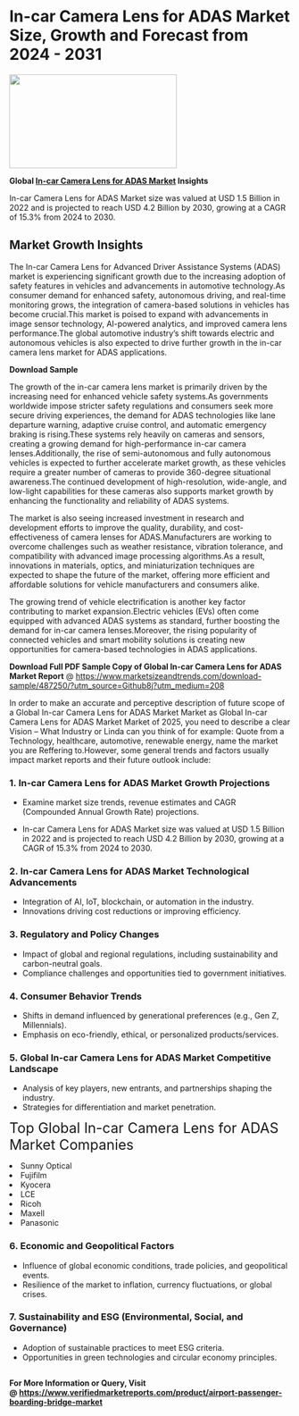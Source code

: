 <H1>In-car Camera Lens for ADAS Market Size, Growth and Forecast from 2024 - 2031</H1><img class="aligncenter size-medium wp-image-584254" src="https://thirdeyenews.in/wp-content/uploads/2024/09/Global-Market-Research-300x168.jpeg" alt="" width="300" height="168" /><p><strong>Global&nbsp;<a href="https://www.marketsizeandtrends.com/download-sample/487250/?utm_source=Github8j?utm_medium=208">In-car Camera Lens for ADAS Market</a> Insights</strong></p><p>In-car Camera Lens for ADAS Market size was valued at USD 1.5 Billion in 2022 and is projected to reach USD 4.2 Billion by 2030, growing at a CAGR of 15.3% from 2024 to 2030.</p><p><h2>Market Growth Insights</h2> <p>The In-car Camera Lens for Advanced Driver Assistance Systems (ADAS) market is experiencing significant growth due to the increasing adoption of safety features in vehicles and advancements in automotive technology.As consumer demand for enhanced safety, autonomous driving, and real-time monitoring grows, the integration of camera-based solutions in vehicles has become crucial.This market is poised to expand with advancements in image sensor technology, AI-powered analytics, and improved camera lens performance.The global automotive industry’s shift towards electric and autonomous vehicles is also expected to drive further growth in the in-car camera lens market for ADAS applications.</p> <p><strong>Download Sample</strong></p> <p>The growth of the in-car camera lens market is primarily driven by the increasing need for enhanced vehicle safety systems.As governments worldwide impose stricter safety regulations and consumers seek more secure driving experiences, the demand for ADAS technologies like lane departure warning, adaptive cruise control, and automatic emergency braking is rising.These systems rely heavily on cameras and sensors, creating a growing demand for high-performance in-car camera lenses.Additionally, the rise of semi-autonomous and fully autonomous vehicles is expected to further accelerate market growth, as these vehicles require a greater number of cameras to provide 360-degree situational awareness.The continued development of high-resolution, wide-angle, and low-light capabilities for these cameras also supports market growth by enhancing the functionality and reliability of ADAS systems.</p> <p>The market is also seeing increased investment in research and development efforts to improve the quality, durability, and cost-effectiveness of camera lenses for ADAS.Manufacturers are working to overcome challenges such as weather resistance, vibration tolerance, and compatibility with advanced image processing algorithms.As a result, innovations in materials, optics, and miniaturization techniques are expected to shape the future of the market, offering more efficient and affordable solutions for vehicle manufacturers and consumers alike.</p> <p>The growing trend of vehicle electrification is another key factor contributing to market expansion.Electric vehicles (EVs) often come equipped with advanced ADAS systems as standard, further boosting the demand for in-car camera lenses.Moreover, the rising popularity of connected vehicles and smart mobility solutions is creating new opportunities for camera-based technologies in ADAS applications.</p> <p><span class=""><strong>Download Full PDF Sample Copy of Global In-car Camera Lens for ADAS Market Report</strong> @ <a href="https://www.marketsizeandtrends.com/download-sample/487250/?utm_source=Github8j?utm_medium=208" target="_blank">https://www.marketsizeandtrends.com/download-sample/487250/?utm_source=Github8j?utm_medium=208</a></span></p><p>In order to make an accurate and perceptive description of future scope of a Global&nbsp;In-car Camera Lens for ADAS Market Market as Global&nbsp;In-car Camera Lens for ADAS Market Market of 2025, you need to describe a clear Vision &ndash; What Industry or Linda can you think of for example: Quote from a Technology, healthcare, automotive, renewable energy, name the market you are Reffering to.However, some general trends and factors usually impact market reports and their future outlook include:</p><h3>1.&nbsp;<strong>In-car Camera Lens for ADAS Market Growth Projections</strong></h3><ul><li>Examine market size trends, revenue estimates and CAGR (Compounded Annual Growth Rate) projections.</li><li><p>In-car Camera Lens for ADAS Market size was valued at USD 1.5 Billion in 2022 and is projected to reach USD 4.2 Billion by 2030, growing at a CAGR of 15.3% from 2024 to 2030.</p></li></ul><h3>2.&nbsp;<strong>In-car Camera Lens for ADAS Market Technological Advancements</strong></h3><ul><li>Integration of AI, IoT, blockchain, or automation in the industry.</li><li>Innovations driving cost reductions or improving efficiency.</li></ul><h3>3.&nbsp;<strong>Regulatory and Policy Changes</strong></h3><ul><li>Impact of global and regional regulations, including sustainability and carbon-neutral goals.</li><li>Compliance challenges and opportunities tied to government initiatives.</li></ul><h3>4.&nbsp;<strong>Consumer Behavior Trends</strong></h3><ul><li>Shifts in demand influenced by generational preferences (e.g., Gen Z, Millennials).</li><li>Emphasis on eco-friendly, ethical, or personalized products/services.</li></ul><h3>5.&nbsp;<strong>Global In-car Camera Lens for ADAS Market Competitive Landscape</strong></h3><ul><li>Analysis of key players, new entrants, and partnerships shaping the industry.</li><li>Strategies for differentiation and market penetration.</li></ul><p data-pm-slice="1 1 []"><span style="color: inherit; font-family: inherit; font-size: 25px;">Top Global In-car Camera Lens for ADAS Market Companies</span></p><div class="" data-test-id=""><p><li>Sunny Optical</li><li> Fujifilm</li><li> Kyocera</li><li> LCE</li><li> Ricoh</li><li> Maxell</li><li> Panasonic</li></p></div><h3>6.&nbsp;<strong>Economic and Geopolitical Factors</strong></h3><ul><li>Influence of global economic conditions, trade policies, and geopolitical events.</li><li>Resilience of the market to inflation, currency fluctuations, or global crises.</li></ul><h3>7.&nbsp;<strong>Sustainability and ESG (Environmental, Social, and Governance)</strong></h3><ul><li>Adoption of sustainable practices to meet ESG criteria.</li><li>Opportunities in green technologies and circular economy principles.</li></ul><h2><strong style="font-size: 14px;">For More Information or Query, Visit @&nbsp;</strong><a style="background-color: #ffffff; font-size: 14px;" href="https://www.marketsizeandtrends.com/report/in-car-camera-lens-for-adas-market/" target="_blank">https://www.verifiedmarketreports.com/product/airport-passenger-boarding-bridge-market</a></h2>